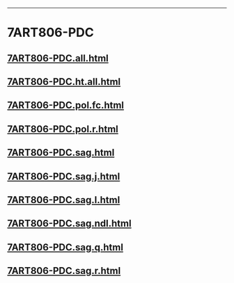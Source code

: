 
----

# 7ART806-PDC


## [7ART806-PDC.all.html](7ART806-PDC.all.html)
## [7ART806-PDC.ht.all.html](7ART806-PDC.ht.all.html)
## [7ART806-PDC.pol.fc.html](7ART806-PDC.pol.fc.html)
## [7ART806-PDC.pol.r.html](7ART806-PDC.pol.r.html)
## [7ART806-PDC.sag.html](7ART806-PDC.sag.html)
## [7ART806-PDC.sag.j.html](7ART806-PDC.sag.j.html)
## [7ART806-PDC.sag.l.html](7ART806-PDC.sag.l.html)
## [7ART806-PDC.sag.ndl.html](7ART806-PDC.sag.ndl.html)
## [7ART806-PDC.sag.q.html](7ART806-PDC.sag.q.html)
## [7ART806-PDC.sag.r.html](7ART806-PDC.sag.r.html)
